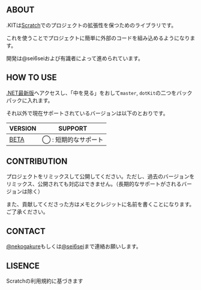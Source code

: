 ## ABOUT
.KITは[Scratch](https://scratch.mit.edu)でのプロジェクトの拡張性を保つためのライブラリです。

これを使うことでプロジェクトに簡単に外部のコードを組み込めるようになります。

開発は@sei6seiおよび有識者によって進められています。

## HOW TO USE
[.NET最新版](https://scratch.mit.edu/projects/1128886666/)へアクセスし、「中を見る」をおして`master`, `dotKit`の二つをバックパックに入れます。

それ以外で現在サポートされているバージョンは以下のとおりです。

| VERSION | SUPPORT |
| ------- | ------- |
|   [BETA](https://scratch.mit.edu/projects/1128886666/)  | ◯ : 短期的なサポート |

## CONTRIBUTION
プロジェクトをリミックスして公開してください。ただし、過去のバージョンをリミックス、公開されても対応はできません。（長期的なサポートがされるバージョンは除く）

また、貢献してくださった方はメモとクレジットに名前を書くことになります。ご了承ください。

## CONTACT
[@nekogakure](https://scratch.mit.edu/users/nekogakure/)もしくは[@sei6sei](https://scratch.mit.edu/users/sei6sei/)まで連絡お願いします。

## LISENCE
Scratchの利用規約に基づきます
